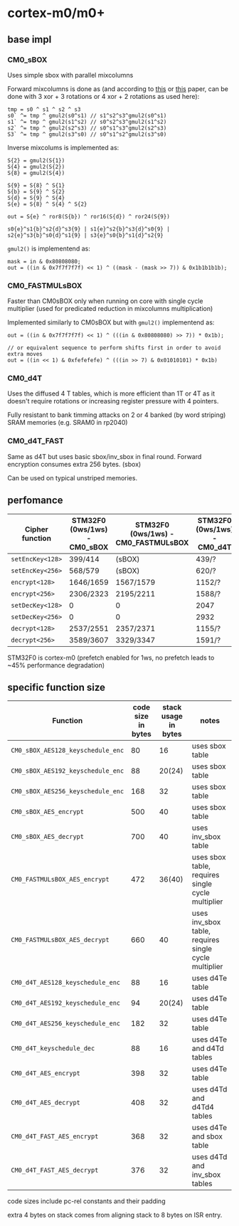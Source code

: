 # cortex-m0/m0+

## base impl

### CM0_sBOX

Uses simple sbox with parallel mixcolumns

Forward mixcolumns is done as (and according to [this](http://www.wseas.us/e-library/conferences/2009/moscow/AIC/AIC44.pdf)
or [this](https://www.researchgate.net/publication/221002183_Efficient_AES_implementations_for_ARM_based_platforms) 
paper, can be done with 3 xor + 3 rotations or 4 xor + 2 rotations as used here):

```
tmp = s0 ^ s1 ^ s2 ^ s3
s0` ^= tmp ^ gmul2(s0^s1) // s1^s2^s3^gmul2(s0^s1)
s1` ^= tmp ^ gmul2(s1^s2) // s0^s2^s3^gmul2(s1^s2)
s2` ^= tmp ^ gmul2(s2^s3) // s0^s1^s3^gmul2(s2^s3)
S3` ^= tmp ^ gmul2(s3^s0) // s0^s1^s2^gmul2(s3^s0)
```

Inverse mixcolums is implemented as:

```
S{2} = gmul2(S{1})
S{4} = gmul2(S{2})
S{8} = gmul2(S{4})

S{9} = S{8} ^ S{1}
S{b} = S{9} ^ S{2}
S{d} = S{9} ^ S{4}
S{e} = S{8} ^ S{4} ^ S{2}

out = S{e} ^ ror8(S{b}) ^ ror16(S{d}) ^ ror24(S{9})

s0{e}^s1{b}^s2{d}^s3{9} | s1{e}^s2{b}^s3{d}^s0{9} | s2{e}^s3{b}^s0{d}^s1{9} | s3{e}^s0{b}^s1{d}^s2{9}
```

`gmul2()` is implementend as:

```
mask = in & 0x80808080;
out = ((in & 0x7f7f7f7f) << 1) ^ ((mask - (mask >> 7)) & 0x1b1b1b1b);
```

### CM0_FASTMULsBOX

Faster than CM0sBOX only when running on core with single cycle multiplier (used for predicated reduction in mixcolumns multiplication)

Implemented similarly to CM0sBOX but with `gmul2()` implementend as:

```
out = ((in & 0x7f7f7f7f) << 1) ^ (((in & 0x80808080) >> 7)) * 0x1b);

// or equivalent sequence to perform shifts first in order to avoid extra moves
out = ((in << 1) & 0xfefefefe) ^ (((in >> 7) & 0x01010101) * 0x1b)
```

### CM0_d4T

Uses the diffused 4 T tables, which is more efficient than 1T or 4T as it doesn't require
rotations or increasing register pressure with 4 pointers.

Fully resistant to bank timming attacks on 2 or 4 banked (by word
striping) SRAM memories (e.g. SRAM0 in rp2040)

### CM0_d4T_FAST

Same as d4T but uses basic sbox/inv_sbox in final round.
Forward encryption consumes extra 256 bytes. (sbox)

Can be used on typical unstriped memories.


## perfomance

| Cipher function  | STM32F0 (0ws/1ws) - CM0_sBOX | STM32F0 (0ws/1ws) - CM0_FASTMULsBOX | STM32F0 (0ws/1ws) - CM0_d4T | STM32F0 (0ws/1ws) - CM0_d4T_FAST |
|------------------|------------------------------|-------------------------------------|------------------------------|------------------------------|
| `setEncKey<128>` | 399/414 | (sBOX) | 439/? | (d4T) |
| `setEncKey<256>` | 568/579 | (sBOX) | 620/? | (d4T) |
| `encrypt<128>`   | 1646/1659 | 1567/1579 | 1152/? | 1138/? |
| `encrypt<256>`   | 2306/2323 | 2195/2211 | 1588/? | 1574/? |
| `setDecKey<128>` | 0 | 0 | 2047 | |
| `setDecKey<256>` | 0 | 0 | 2932 | |
| `decrypt<128>`   | 2537/2551 | 2357/2371 | 1155/? | 1132/? |
| `decrypt<256>`   | 3589/3607 | 3329/3347 | 1591/? | 1568/? |

STM32F0 is cortex-m0 (prefetch enabled for 1ws, no prefetch leads to ~45% performance degradation)


## specific function size

| Function | code size in bytes | stack usage in bytes | notes |
|----------|--------------------|----------------------|-------|
| `CM0_sBOX_AES128_keyschedule_enc` | 80 | 16 | uses sbox table |
| `CM0_sBOX_AES192_keyschedule_enc` | 88 | 20(24) | uses sbox table |
| `CM0_sBOX_AES256_keyschedule_enc` | 168 | 32 | uses sbox table |
| `CM0_sBOX_AES_encrypt` | 500 | 40 | uses sbox table |
| `CM0_sBOX_AES_decrypt` | 700 | 40 | uses inv_sbox table |
| `CM0_FASTMULsBOX_AES_encrypt` | 472 | 36(40) | uses sbox table, requires single cycle multiplier |
| `CM0_FASTMULsBOX_AES_decrypt` | 660 | 40 | uses inv_sbox table, requires single cycle multiplier |
| `CM0_d4T_AES128_keyschedule_enc` | 88 | 16 | uses d4Te table |
| `CM0_d4T_AES192_keyschedule_enc` | 94 | 20(24) | uses d4Te table |
| `CM0_d4T_AES256_keyschedule_enc` | 182 | 32 | uses d4Te table |
| `CM0_d4T_keyschedule_dec` | 88 | 16 | uses d4Te and d4Td tables |
| `CM0_d4T_AES_encrypt` | 398 | 32 | uses d4Te table |
| `CM0_d4T_AES_decrypt` | 408 | 32 | uses d4Td and d4Td4 tables |
| `CM0_d4T_FAST_AES_encrypt` | 368 | 32 | uses d4Te and sbox table |
| `CM0_d4T_FAST_AES_decrypt` | 376 | 32 | uses d4Td and inv_sbox tables |
code sizes include pc-rel constants and their padding

extra 4 bytes on stack comes from aligning stack to 8 bytes on ISR entry.

